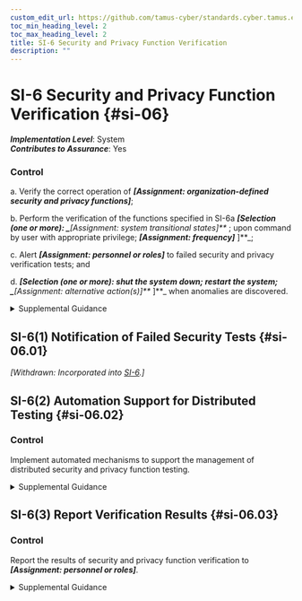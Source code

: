 ```yaml
---
custom_edit_url: https://github.com/tamus-cyber/standards.cyber.tamus.edu/tree/main/static/content/tamus.edu/TAMUS_profile.xml
toc_min_heading_level: 2
toc_max_heading_level: 2
title: SI-6 Security and Privacy Function Verification
description: ""
---
```


# SI-6 Security and Privacy Function Verification {#si-06}

_**Implementation Level**_: System\
_**Contributes to Assurance**_: Yes

### Control

a. Verify the correct operation of _**[Assignment: organization-defined security and privacy functions]**_;

b. Perform the verification of the functions specified in SI-6a _**[Selection (one or more): 
                  _**[Assignment: system transitional states]**_
               ; upon command by user with appropriate privilege; 
                  _**[Assignment: frequency]**_
               ]**_;

c. Alert _**[Assignment: personnel or roles]**_ to failed security and privacy verification tests; and

d. 
                  _**[Selection (one or more): shut the system down; restart the system; 
                  _**[Assignment: alternative action(s)]**_
               ]**_ when anomalies are discovered.

<details>
  <summary>Supplemental Guidance</summary>

a. Verify the correct operation of _**[Assignment: organization-defined security and privacy functions]**_;

b. Perform the verification of the functions specified in SI-6a _**[Selection (one or more): 
                  _**[Assignment: system transitional states]**_
               ; upon command by user with appropriate privilege; 
                  _**[Assignment: frequency]**_
               ]**_;

c. Alert _**[Assignment: personnel or roles]**_ to failed security and privacy verification tests; and

d. 
                  _**[Selection (one or more): shut the system down; restart the system; 
                  _**[Assignment: alternative action(s)]**_
               ]**_ when anomalies are discovered.

</details>

## SI-6(1) Notification of Failed Security Tests {#si-06.01}

_[Withdrawn: Incorporated into [SI-6](../si/si-06#si-06).]_

## SI-6(2) Automation Support for Distributed Testing {#si-06.02}

### Control

Implement automated mechanisms to support the management of distributed security and privacy function testing.

<details>
  <summary>Supplemental Guidance</summary>

Implement automated mechanisms to support the management of distributed security and privacy function testing.

</details>

## SI-6(3) Report Verification Results {#si-06.03}

### Control

Report the results of security and privacy function verification to _**[Assignment: personnel or roles]**_.

<details>
  <summary>Supplemental Guidance</summary>

Report the results of security and privacy function verification to _**[Assignment: personnel or roles]**_.

</details>

